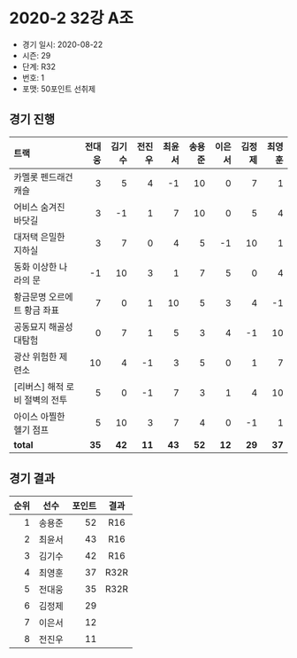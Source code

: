 # 2020-2 32강 A조

- 경기 일시: 2020-08-22
- 시즌: 29
- 단계: R32
- 번호: 1
- 포맷: 50포인트 선취제





## 경기 진행

| 트랙 | 전대웅 | 김기수 | 전진우 | 최윤서 | 송용준 | 이은서 | 김정제 | 최영훈 |
|:---|---:|---:|---:|---:|---:|---:|---:|---:|
| 카멜롯 펜드래건 캐슬 | 3 | 5 | 4 | -1 | 10 | 0 | 7 | 1 |
| 어비스 숨겨진 바닷길 | 3 | -1 | 1 | 7 | 10 | 0 | 5 | 4 |
| 대저택 은밀한 지하실 | 3 | 7 | 0 | 4 | 5 | -1 | 10 | 1 |
| 동화 이상한 나라의 문 | -1 | 10 | 3 | 1 | 7 | 5 | 0 | 4 |
| 황금문명 오르에트 황금 좌표 | 7 | 0 | 1 | 10 | 5 | 3 | 4 | -1 |
| 공동묘지 해골성 대탐험 | 0 | 7 | 1 | 5 | 3 | 4 | -1 | 10 |
| 광산 위험한 제련소 | 10 | 4 | -1 | 3 | 5 | 0 | 1 | 7 |
| [리버스] 해적 로비 절벽의 전투 | 5 | 0 | -1 | 7 | 3 | 1 | 4 | 10 |
| 아이스 아찔한 헬기 점프 | 5 | 10 | 3 | 7 | 4 | 0 | -1 | 1 |
| __total__ | __35__ | __42__ | __11__ | __43__ | __52__ | __12__ | __29__ | __37__ |




## 경기 결과

| 순위 | 선수 | 포인트 | 결과 |
|---:|:---:|---:|:---:|
| 1 | 송용준 | 52 | R16 |
| 2 | 최윤서 | 43 | R16 |
| 3 | 김기수 | 42 | R16 |
| 4 | 최영훈 | 37 | R32R |
| 5 | 전대웅 | 35 | R32R |
| 6 | 김정제 | 29 |  |
| 7 | 이은서 | 12 |  |
| 8 | 전진우 | 11 |  |

